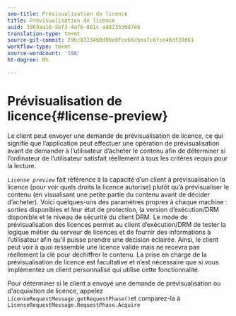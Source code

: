 ```yaml
---
seo-title: Prévisualisation de licence
title: Prévisualisation de licence
uuid: 3069aa16-5bf3-4af6-801c-ad823530d7eb
translation-type: tm+mt
source-git-commit: 29bc8323460d9be0fce66cbea7c6fce46df20d61
workflow-type: tm+mt
source-wordcount: '198'
ht-degree: 0%

---
```



# Prévisualisation de licence{#license-preview}

Le client peut envoyer une demande de prévisualisation de licence, ce qui signifie que l’application peut effectuer une opération de prévisualisation avant de demander à l’utilisateur d’acheter le contenu afin de déterminer si l’ordinateur de l’utilisateur satisfait réellement à tous les critères requis pour la lecture.

*`License preview`* fait référence à la capacité d’un client à prévisualisation la licence (pour voir quels droits la licence autorise) plutôt qu’à prévisualiser le contenu (en visualisant une petite partie du contenu avant de décider d’acheter). Voici quelques-uns des paramètres propres à chaque machine : sorties disponibles et leur état de protection, la version d’exécution/DRM disponible et le niveau de sécurité du client DRM. Le mode de prévisualisation des licences permet au client d’exécution/DRM de tester la logique métier du serveur de licences et de fournir des informations à l’utilisateur afin qu’il puisse prendre une décision éclairée. Ainsi, le client peut voir à quoi ressemble une licence valide mais ne recevra pas réellement la clé pour déchiffrer le contenu. La prise en charge de la prévisualisation de licence est facultative et n’est nécessaire que si vous implémentez un client personnalisé qui utilise cette fonctionnalité.

Pour déterminer si le client a envoyé une demande de prévisualisation ou d&#39;acquisition de licence, appelez `LicenseRequestMessage.getRequestPhase()`et comparez-la à `LicenseRequestMessage.RequestPhase.Acquire`
